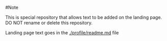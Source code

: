 #Note

This is special repository that allows text to be added on the landing page. DO NOT rename or delete this repository.

Landing page text goes in the [./profile/readme.md](./profile/readme.md) file
